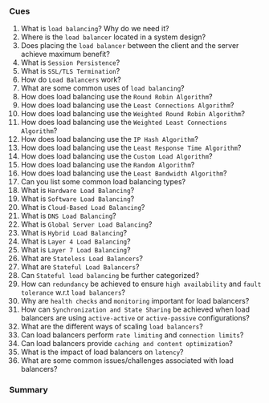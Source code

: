### Cues

1. What is `load balancing`? Why do we need it?
2. Where is the `load balancer` located in a system design?
3. Does placing the `load balancer` between the client and the server achieve maximum benefit?
4. What is `Session Persistence`?
5. What is `SSL/TLS Termination`?
6. How do `Load Balancers` work?
7. What are some common uses of `load balancing`?
8. How does load balancing use the `Round Robin Algorithm`?
9. How does load balancing use the `Least Connections Algorithm`?
10. How does load balancing use the `Weighted Round Robin Algorithm`?
11. How does load balancing use the `Weighted Least Connections Algorithm`?
12. How does load balancing use the `IP Hash Algorithm`?
13. How does load balancing use the `Least Response Time Algorithm`?
14. How does load balancing use the `Custom Load Algorithm`?
15. How does load balancing use the `Random Algorithm`?
16. How does load balancing use the `Least Bandwidth Algorithm`?
17. Can you list some common load balancing types?
18. What is `Hardware Load Balancing`?
19. What is `Software Load Balancing`?
20. What is `Cloud-Based Load Balancing`?
21. What is `DNS Load Balancing`?
22. What is `Global Server Load Balancing`?
23. What is `Hybrid Load Balancing`?
24. What is `Layer 4 Load Balancing`?
25. What is `Layer 7 Load Balancing`?
26. What are `Stateless Load Balancers`?
27. What are `Stateful Load Balancers`?
28. Can `Stateful load balancing` be further categorized?
29. How can `redundancy` be achieved to ensure `high availability` and `fault tolerance` w.r.t `load balancers`?
30. Why are `health checks` and `monitoring` important for load balancers?
31. How can `Synchronization and State Sharing` be achieved when load balancers are using `active-active` or `active-passive` configurations?
32. What are the different ways of scaling `load balancers`?
33. Can load balancers perform `rate limiting` and `connection limits`?
34. Can load balancers provide `caching and content optimization`?
35. What is the impact of load balancers on `latency`?
36. What are some common issues/challenges associated with load balancers?

### Summary
